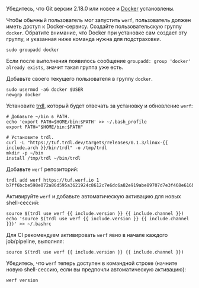 Убедитесь, что Git версии 2.18.0 или новее и [Docker](https://docs.docker.com/get-docker) установлены.

Чтобы обычный пользователь мог запустить `werf`, пользователь должен иметь доступ к Docker-сервису. Cоздайте пользовательскую группу `docker`. Обратите внимание, что Docker при установке сам создает эту группу, и указанная ниже команда нужна для подстраховки. 

```shell
sudo groupadd docker
```

Если после выполнения появилось сообщение `groupadd: group 'docker' already exists`, значит такая группа уже есть. 

Добавьте своего текущего пользователя в группу `docker`.

```shell
sudo usermod -aG docker $USER
newgrp docker
```

Установите [trdl](https://github.com/werf/trdl), который будет отвечать за установку и обновление `werf`:

```shell
# Добавьте ~/bin в PATH.
echo 'export PATH=$HOME/bin:$PATH' >> ~/.bash_profile
export PATH="$HOME/bin:$PATH"

# Установите trdl.
curl -L "https://tuf.trdl.dev/targets/releases/0.1.3/linux-{{ include.arch }}/bin/trdl" -o /tmp/trdl
mkdir -p ~/bin
install /tmp/trdl ~/bin/trdl
```

Добавьте `werf` репозиторий:
```shell
trdl add werf https://tuf.werf.io 1 b7ff6bcbe598e072a86d595a3621924c8612c7e6dc6a82e919abe89707d7e3f468e616b5635630680dd1e98fc362ae5051728406700e6274c5ed1ad92bea52a2
```

Активируйте `werf` и добавьте автоматическую активацию для новых shell-сессий:

```shell
source $(trdl use werf {{ include.version }} {{ include.channel }})
echo 'source $(trdl use werf {{ include.version }} {{ include.channel }})' >> ~/.bashrc
```

Для CI рекомендуем активировать `werf` явно в начале каждого job/pipeline, выполняя:

```shell
source $(trdl use werf {{ include.version }} {{ include.channel }})
```

Убедитесь, что `werf` теперь доступен в командной строке (начните новую shell-сессию, если вы предпочли автоматическую активацию):
```shell
werf version
```
